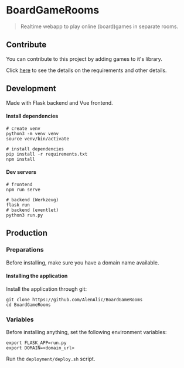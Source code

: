 # BoardGameRooms
> Realtime webapp to play online (board)games in separate rooms.



## Contribute
You can contribute to this project by adding games to it's library.

Click [here][CONTRIBUTE] to see the details on the requirements and other details.



## Development
Made with Flask backend and Vue frontend.
#### Install dependencies
    # create venv
    python3 -m venv venv
    source venv/bin/activate
    
    # install dependencies
    pip install -r requirements.txt
    npm install
#### Dev servers
    # frontend
    npm run serve
    
    # backend (Werkzeug)
    flask run
    # backend (eventlet)
    python3 run.py



## Production
### Preparations
Before installing, make sure you have a domain name available.
#### Installing the application
Install the application through git:

    git clone https://github.com/AlenAlic/BoardGameRooms
    cd BoardGameRooms
### Variables
Before installing anything, set the following environment variables:

    export FLASK_APP=run.py
    export DOMAIN=<domain_url>

Run the `deployment/deploy.sh` script.




[CONTRIBUTE]: ./CONTRIBUTE.md
